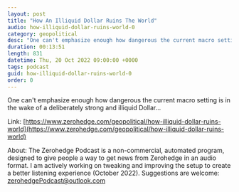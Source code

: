 ```yaml
---
layout: post
title: "How An Illiquid Dollar Ruins The World"
audio: how-illiquid-dollar-ruins-world-0
category: geopolitical
desc: "One can't emphasize enough how dangerous the current macro setting is in the wake of a deliberately strong and illiquid Dollar..."
duration: 00:13:51
length: 831
datetime: Thu, 20 Oct 2022 09:00:00 +0000
tags: podcast
guid: how-illiquid-dollar-ruins-world-0
order: 0
---
```

One can't emphasize enough how dangerous the current macro setting is in the wake of a deliberately strong and illiquid Dollar...

Link: [https://www.zerohedge.com/geopolitical/how-illiquid-dollar-ruins-world](https://www.zerohedge.com/geopolitical/how-illiquid-dollar-ruins-world)

About: The Zerohedge Podcast is a non-commercial, automated program, designed to give people a way to get news from Zerohedge in an audio format.  I am actively working on tweaking and improving the setup to create a better listening experience (October 2022).  Suggestions are welcome: [zerohedgePodcast@outlook.com](mailto:zerohedgePodcast@outlook.com)